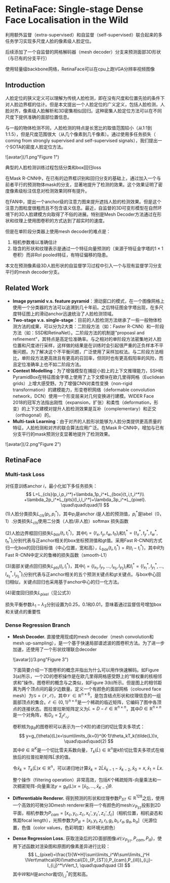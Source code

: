 # RetinaFace: Single-stage Dense Face Localisation in the Wild

利用额外监督（extra-supervised）和自监督（self-supervised）联合起来的多任务学习实现多尺度人脸的像素级人脸定位。

后续添加了一个自监督的网格解码器（mesh decoder）分支来预测面部3D形状（与已有的分支平行）

使用轻量级backbone网络，RetinaFace可以在cpu上跑VGA分辨率视频图像



## Introduction

人脸定位的狭义定义可以理解为传统人脸检测，即在没有尺度和位置先验的条件下对人脸边界框的估计。但是本文提出一个人脸定位的广义定义，包括人脸检测，人脸对齐，像素级人脸解析和3D密集相似回归。这种密集人脸定位方法可以在不同尺度下提供准确的面部位置信息。

与一般的物体检测不同，人脸检测的特点是长宽比的取值范围较小（从1:1到1:1.5），但是尺度范围很大（从几个像素到几千像素）。通过使用多任务损失（ coming from strongly supervised and self-supervised signals），我们提出一个SOTA的密度人脸定位方法。

![avatar](/1.png"Figure 1")

典型的人脸检测训练过程包括分类和box回归loss

在Mask R-CNN中，在已有的边界框识别和回归分支的基础上，通过加入一个与前者平行的预测物体mask的分支，显著地提升了检测的效果。这个效果证明了密度像素级标注信息对检测效果同样有提升。

在FAN中，提出一个anchor级的注意力图来提升遮挡人脸的检测效果。但是这个注意力图粒度很粗而且不包含语义信息。最近，自监督的3D可变形模型在自然环境下的3D人脸建模方向取得了不俗的进展。特别是Mesh Decoder方法通过在形状和纹理上使用图卷积的方式达到了超实时的速度。

但是在单阶段分类器上使用mesh decoder的难点是：

1. 相机参数难以准确估计
2. 隐含的形状和纹理表示是通过一个特征向量预测的（来源于特征金字塔的$1\times1$卷积）而非RoI pooled特征，有特征偏移的隐患。

本文在预测像素级3D人脸形状的自监督学习过程中引入一个与现有监督学习分支平行的mesh decoder分支。



## Related Work

* **Image pyramid v.s. feature pyramid**：滑动窗口的模式，在一个图像网格上使用一个分类器的方法可以追溯到几十年前。之后特征图金字塔出现，在多尺度特征图上的滑动anchor迅速统治了人脸检测领域。
* **Two-stage v.s. single-stage**：目前的人脸检测方法继承了一些一般物体检测方法的成果，可以分为2大类：二阶段方法（如：Faster R-CNN）和一阶段方法（如：SSD和RetinaNet）。二阶段方法的机制是"propoasl and refinement"，其特点是高定位准确率。与之相对的单阶段方法密集地对人脸位置和尺度进行采样，这样做的结果是在训练时会引起很严重的正负样本不平衡问题。为了解决这个不平衡问题，广泛使用了采样加权法。与二阶段方法相比，单阶段方法更高效且有更高的召回率，但同时也有更高假阳率的风险，而且定位准确率上也不如二阶段方法。
* **Context Modelling**：为了增强模型在捕捉小脸上的上下文推理能力，SSH和PyramidBox在特征图金字塔上使用了上下文模块在欧几里得网格（Euclidean grids）上增大感受野。为了增强CNN对柔性变换（non-rigid transformation）的建模能力，形变卷积网络（deformable convolution network，DCN）使用一个形变层来对几何变换进行建模。WIDER Face 2018的冠军方法指出刚性（expansion，扩张）和柔性（deformation，形变）的上下文建模对提升人脸检测效果是互补（complementary）和正交（orthogonal）的。
* **Multi-task Learning**：由于对齐的人脸形状能够为人脸分类提供更高质量的特征，人脸检测和对齐的联合算法应用广泛。在Mask R-CNN中，增加与已有分支平行的mask预测分支显著地提升了检测效果。

![avatar](/2.png"Figure 2")

## RetinaFace

### Multi-task Loss

对任意训练anchor $i$，最小化如下多任务损失：
$$
L=L_{cls}(p_i,p_i^*)+\lambda_1p_i^*L_{box}(t_i,t_i^*)\\
+\lambda_2p_i^*L_{pts}(l_i,l_i^*)+\lambda_3p_i^*L_{pixel}.
\quad\quad\quad(1)
$$
(1)人脸分类损失$L_{cls}(p_i,p_i^*)$，其中$p_i$是anchor $i$是人脸的预测值，$p_i^*$是label（0，1）.分类损失$L_{cls}$使用二分类（人脸/非人脸）softmax 损失函数

(2)人脸边界框回归损失$L_{box}(t_i,t_i^*)$，其中$t_i=\{t_x,t_y,t_w,t_h\}_i$和$t_i^*=\{t_x^*,t_y^*,t_w^*,t_h^*\}_i$分别代表与正anchor相关的box坐标预测值和gt值。采用Fast R-CNN的方式归一化box的回归目标值（中心位置，宽和高），$L_{box}(t_i,t_i^*)=R(t_i-t_i^*)$，其中$R$为Fast R-CNN中定义的鲁棒的损失函数（smooth-L1）

(3)面部关键点回归损失$L_{pts}(l_i,l_i^*)$，其中$l_i=\{l_{x_1},l_{y_1},...,l_{x_5},l_{y_5}\}_i$和$l_i^*=\{l_{x_1}^*,l_{y_1}^*,...,l_{x_5}^*,l_{y_5}^*\}_i$分别代表与正anchor相关的五个预测关键点和gt关键点。与box中心回归相似，关键点回归也采用基于anchor中心的归一化方法。

(4)密度回归损失$L_{pixel}$（见公式3）

损失平衡参数$\lambda_1-\lambda_3$分别设置为0.25，0.1和0.01，意味着通过监督信号增加box和关键点的重要性

### Dense Regression Branch

* **Mesh Decoder.** 直接使用现成的mesh decoder（mesh convolution和mesh up-sampling），是一个基于快速局部谱滤波的图卷积方法。为了进一步加速，还使用了一个形状纹理联合decoder

  ![avatar](/3.png"Figure 3")

  下面简要介绍一下图卷积的概念并指出为什么可以用作快速解码。如Figure 3(a)所示，一个2D的卷积操作是在欧几里得网格感受野上的“带权重的核相邻求和”操作。图卷积的概念与之类似，如Figure 3(b)所示。但是图上的相邻距离为两个顶点间的最少边数量。定义一个有颜色的面部网格（coloured face mesh）为$\mathcal{G=(V,E)}$，其中$\mathcal{V}\in \mathbb{R}^{n\times6}$，是包含结点形状和纹理信息的一组面部顶点的集合。$\mathcal{E}\in \{0,1\}^{n\times n}$是一个稀疏的临近矩阵，它编码了图中各顶点的连接状态。图拉普拉斯矩阵定义为$L=D-\mathcal{E}\in\mathbb{R}^{n\times n}$，其中$D\in\mathbb{R}^{n\times n}$是一个对角阵，有$D_{ii}=\sum_j\mathcal{E_{ij}}$

  卷积核为$g_{\theta}$的图卷积可以表示为一个$K$阶的递归的切比雪夫多项式：
  $$
  y=g_{\theta}(L)x=\sum\limits_{k=0}^{K-1}\theta_kT_k(\tilde{L})x,
  \quad\quad\quad(2)
  $$
  其中$\theta\in\mathbb{R}^K$是一个切比雪夫系数向量，$T_k(\tilde L)\in \mathbb{R}^n$是$k$阶切比雪夫多项式在缩放后的拉普拉斯矩阵$\tilde L$求的值。

  令$\bar x_k=T_k(\tilde L)x\in \mathbb{R}^n$，可以递归地计算$\bar x_k=2\tilde L\bar x_{k-1}-\bar x_{k-2},\bar x_0=x,\bar x_1=\tilde Lx$.

  整个操作（filtering operation）非常高效，包括$K$个稀疏矩阵-向量乘法和一次稠密矩阵-向量乘法$y=g_{\theta}(L)x=[\bar x_0,...,\bar x_{K-1}]\theta$.

* **Differentiable Renderer.** 得到预测的形状和纹理参数$P_{ST}\in \mathbb{R}^{128}$之后，使用一个高效的可微分3Dmesh renderer来将一个有颜色的mesh$\mathcal{D}_{P_{ST}}$投影到2D平面，相机参数为$P_{cam}=[x_c,y_c,z_c,x_c',y_c',z_c',f_c]$（相机位置，相机姿态和焦距focal length），光照参数为$P_{ill}=[x_l,y_l,z_l,r_l,g_l,b_l,r_a,g_a,b_a]$（光源位置，色值（color values，色彩明度）和环境光颜色）

* **Dense Regression Loss.** 获取渲染后的2D面部图像$\mathcal{R}(\mathcal{D}_{P_{ST}},P_{cam},P_{ill})$，使用下述函数对渲染图和原图的像素差异进行比较：
  $$
  L_{pixel}=\frac{1}{W*H}\sum\limits_i^W\sum\limits_j^H
  \lVert\mathcal{R}(\mathcal{D}_{P_{ST}},P_{cam},P_{ill})_{i,j}-I_{i,j}^*\rVert_1,
  \quad\quad\quad (3)
  $$
  其中$W$和$H$是anchor裁切$I_{i,j}^*$的宽和高。

